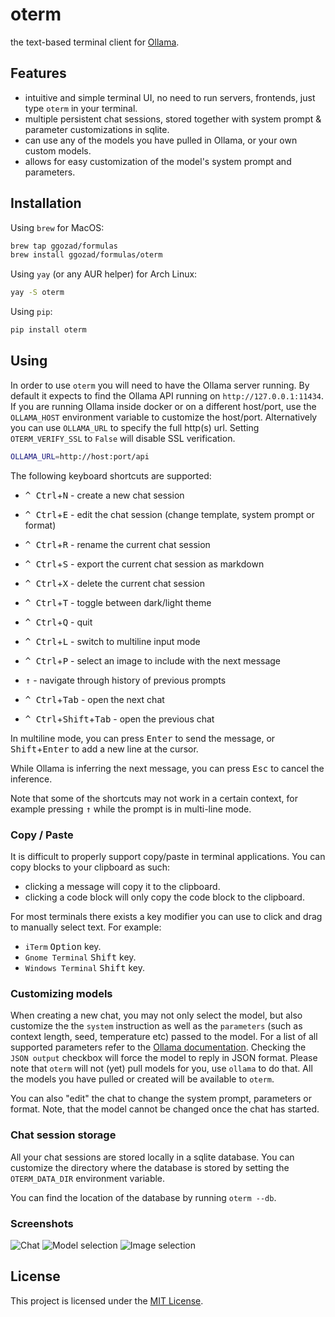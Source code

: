 # oterm

the text-based terminal client for [Ollama](https://github.com/jmorganca/ollama).

## Features

* intuitive and simple terminal UI, no need to run servers, frontends, just type `oterm` in your terminal.
* multiple persistent chat sessions, stored together with system prompt & parameter customizations in sqlite.
* can use any of the models you have pulled in Ollama, or your own custom models.
* allows for easy customization of the model's system prompt and parameters.

## Installation

Using `brew` for MacOS:

```bash
brew tap ggozad/formulas
brew install ggozad/formulas/oterm
```

Using `yay` (or any AUR helper) for Arch Linux:

```bash
yay -S oterm
```

Using `pip`:

```bash
pip install oterm
```

## Using

In order to use `oterm` you will need to have the Ollama server running. By default it expects to find the Ollama API running on `http://127.0.0.1:11434`. If you are running Ollama inside docker or on a different host/port, use the `OLLAMA_HOST` environment variable to customize the host/port. Alternatively you can use `OLLAMA_URL` to specify the full http(s) url. Setting `OTERM_VERIFY_SSL` to `False` will disable SSL verification.

```bash
OLLAMA_URL=http://host:port/api
```

The following keyboard shortcuts are supported:

* <kbd>^ Ctrl</kbd>+<kbd>N</kbd> - create a new chat session
* <kbd>^ Ctrl</kbd>+<kbd>E</kbd> - edit the chat session (change template, system prompt or format)
* <kbd>^ Ctrl</kbd>+<kbd>R</kbd> - rename the current chat session
* <kbd>^ Ctrl</kbd>+<kbd>S</kbd> - export the current chat session as markdown
* <kbd>^ Ctrl</kbd>+<kbd>X</kbd> - delete the current chat session
* <kbd>^ Ctrl</kbd>+<kbd>T</kbd> - toggle between dark/light theme
* <kbd>^ Ctrl</kbd>+<kbd>Q</kbd> - quit

* <kbd>^ Ctrl</kbd>+<kbd>L</kbd> - switch to multiline input mode
* <kbd>^ Ctrl</kbd>+<kbd>P</kbd> - select an image to include with the next message
* <kbd>↑</kbd>     - navigate through history of previous prompts

* <kbd>^ Ctrl</kbd>+<kbd>Tab</kbd> - open the next chat
* <kbd>^ Ctrl</kbd>+<kbd>Shift</kbd>+<kbd>Tab</kbd> - open the previous chat

In multiline mode, you can press <kbd>Enter</kbd> to send the message, or <kbd>Shift</kbd>+<kbd>Enter</kbd> to add a new line at the cursor.

While Ollama is inferring the next message, you can press <kbd>Esc</kbd> to cancel the inference.

Note that some of the shortcuts may not work in a certain context, for example pressing <kbd>↑</kbd> while the prompt is in multi-line mode.

### Copy / Paste

It is difficult to properly support copy/paste in terminal applications. You can copy blocks to your clipboard as such:

* clicking a message will copy it to the clipboard.
* clicking a code block will only copy the code block to the clipboard.

For most terminals there exists a key modifier you can use to click and drag to manually select text. For example:
* `iTerm`  <kbd>Option</kbd> key.
* `Gnome Terminal` <kbd>Shift</kbd> key.
* `Windows Terminal` <kbd>Shift</kbd> key.


### Customizing models

When creating a new chat, you may not only select the model, but also customize the the `system` instruction as well as the `parameters` (such as context length, seed, temperature etc) passed to the model. For a list of all supported parameters refer to the [Ollama documentation](https://github.com/ollama/ollama/blob/main/docs/modelfile.md#valid-parameters-and-values). Checking the `JSON output` checkbox will force the model to reply in JSON format. Please note that `oterm` will not (yet) pull models for you, use `ollama` to do that. All the models you have pulled or created will be available to `oterm`.

You can also "edit" the chat to change the system prompt, parameters or format. Note, that the model cannot be changed once the chat has started.

### Chat session storage

All your chat sessions are stored locally in a sqlite database. You can customize the directory where the database is stored by setting the `OTERM_DATA_DIR` environment variable.

You can find the location of the database by running `oterm --db`.

### Screenshots

![Chat](screenshots/chat.png)
![Model selection](./screenshots/model_selection.png)
![Image selection](./screenshots/image_selection.png)

## License

This project is licensed under the [MIT License](LICENSE).

